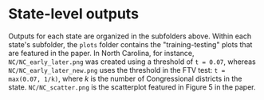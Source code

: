 # State-level outputs
Outputs for each state are organized in the subfolders above. Within each state's subfolder, the `plots` folder contains the "training-testing" plots that are featured in the paper. In North Carolina, for instance, `NC/NC_early_later.png` was created using a threshold of `t = 0.07`, whereas `NC/NC_early_later_new.png` uses the threshold in the FTV test: `t = max(0.07, 1/k)`, where _k_ is the number of Congressional districts in the state. `NC/NC_scatter.png` is the scatterplot featured in Figure 5 in the paper.
